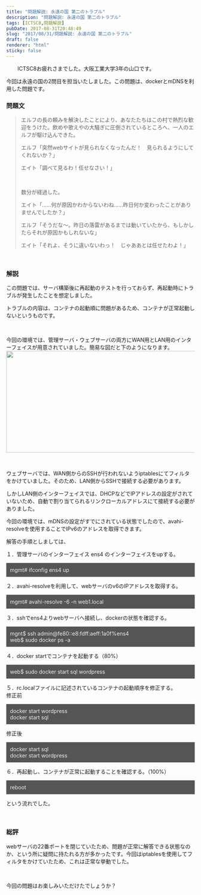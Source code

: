 ```yaml
---
title: "問題解説: 永遠の国 第二のトラブル"
description: "問題解説: 永遠の国 第二のトラブル"
tags: [ICTSC8,問題解説]
pubDate: 2017-08-31T20:48:49
slug: "2017/08/31/問題解説: 永遠の国 第二のトラブル"
draft: false
renderer: "html"
sticky: false
---
```


<p style="padding-left: 30px">ICTSC8お疲れさまでした。大阪工業大学3年の山口です。</p>
<p>今回は永遠の国の2問目を担当いたしました。この問題は、dockerとmDNSを利用した問題です。</p>
<h3>問題文</h3>
<blockquote><p>エルフの長の頼みを解決したことにより、あなたたちはこの村で熱烈な歓迎をうけた。飲めや歌えやの大騒ぎに圧倒されているところへ、一人のエルフが駆け込んできた。</p>
<p>エルフ「突然webサイトが見られなくなったんだ！　見られるようにしてくれないか？」</p>
<p>エイト「調べて見るわ！任せなさい！」</p>
<p>&nbsp;</p>
<p>数分が経過した。</p>
<p>エイト「……何が原因かわからないわね……昨日何か変わったことがありませんでしたか？」</p>
<p>エルフ「そうだな～。昨日の落雷があるまでは動いていたから、もしかしたらそれが原因かもしれないな」</p>
<p>エイト「それよ、そうに違いないわっ！　じゃああとは任せたわよ！」</p></blockquote>
<p>&nbsp;</p>
<h3>解説</h3>
<p>この問題では、サーバ構築後に再起動のテストを行っておらず、再起動時にトラブルが発生したことを想定しました。</p>
<p>トラブルの内容は、コンテナの起動順に問題があるため、コンテナが正常起動しないというものです。</p>
<p>&nbsp;</p>
<p>今回の環境では、管理サーバ・ウェブサーバの両方にWAN用とLAN用のインターフェイスが用意されていました。簡易な図だと下のようになります。<img decoding="async" loading="lazy" class="aligncenter size-full wp-image-1365" src="/images/wp/2017/08/66c19942ab4ba346fdb64ccc04cde373.png.webp" alt="" width="657" height="272" /></p>
<p>&nbsp;</p>
<p>ウェブサーバでは、WAN側からのSSHが行われないようiptablesにてフィルタをかけていました。そのため、LAN側からSSHで接続する必要があります。</p>
<p>しかしLAN側のインターフェイスでは、DHCPなどでIPアドレスの設定がされていないため、自動で割り当てられるリンクローカルアドレスにて接続する必要がありました。</p>
<p>今回の環境では、mDNSの設定がすでにされている状態でしたので、avahi-resolveを使用することでIPv6のアドレスを取得できます。</p>
<p>解答の手順としましては、</p>
<p>１．管理サーバのインターフェイス ens4 のインターフェイスをupする。</p>
<div style="padding: 10px;color: #eee;background-color: #555">mgmt# ifconfig ens4 up</div>
<p>２．avahi-resolveを利用して、webサーバのv6のIPアドレスを取得する。</p>
<div style="padding: 10px;color: #eee;background-color: #555">mgmt# avahi-resolve -6 -n web1.local</div>
<p>３．sshでens4よりwebサーバへ接続し、dockerの状態を確認する。</p>
<div style="padding: 10px;color: #eee;background-color: #555">mgnt$ ssh admin@fe80::e8:fdff:aeff:1a0f%ens4<br />
web$ sudo docker ps -a</div>
<p>４．docker startでコンテナを起動する（80%）</p>
<div style="padding: 10px;color: #eee;background-color: #555">web$ sudo docker start sql wordpress</div>
<p>５．rc.localファイルに記述されているコンテナの起動順序を修正する。<br />
修正前</p>
<div style="padding: 10px;color: #eee;background-color: #555">docker start wordpress<br />
docker start sql</div>
<p>修正後</p>
<div style="padding: 10px;color: #eee;background-color: #555">docker start sql<br />
docker start wordpress</div>
<p>６．再起動し、コンテナが正常に起動することを確認する。（100%）</p>
<div style="padding: 10px;color: #eee;background-color: #555">reboot</div>
<p>という流れでした。</p>
<p>&nbsp;</p>
<h3>総評</h3>
<p>webサーバの22番ポートを閉じていたため、問題が正常に解答できる状態なのか、という所に疑問に持たれる方が多かったです。今回はiptablesを使用してフィルタをかけていたため、これは正常な挙動でした。</p>
<p>&nbsp;</p>
<p>今回の問題はお楽しみいただけたでしょうか？</p>
<p>&nbsp;</p>
